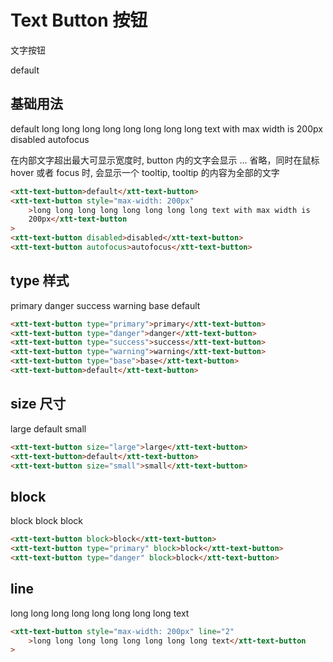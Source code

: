 <script setup>
import { onMounted, onUnmounted } from 'vue'
import "./css/com.css"
import GUI from "lil-gui";

let gui;

onMounted(async () => {
	await Promise.all([
		import("../../dist/xtt-tooltip.js"),
		import("../../dist/xtt-text-button.js"),
	])

	const operate = document.getElementById("operate");

	gui = new GUI({
		container: document.querySelector(".operate-wrapper")
	});

	const obj = {
		content: "default",
		maxWidth: -1,
		type: "default",
		line: 1,
		block: false,
		size: "default"
	};

	gui.add(obj, "content").onChange((value) => {
		operate.textContent = value;
	});
	gui.add(obj, "maxWidth", -1).onChange((value) => {
		if (value === -1) {
			operate.style.maxWidth = "";
			return;
		}
		operate.style.maxWidth = value + "px";
	});
	gui.add(obj, "line", 1).onChange((value) => {
		if (value === 1) {
			operate.line = null;
			return;
		}
		operate.line = value;
	});
	gui.add(obj, "block").onChange((value) => {
		operate.block = value;
	});
	gui.add(obj, "size", ["default", "large", "small"]).onChange((value) => {
		if (value === "default") {
			operate.removeAttribute("size");
			return;
		}
		operate.size = value
	});
	gui.add(obj, "type", ["default", "primary", "danger","success", "warning", "base"]).onChange((value) => {
		if (value === "default") {
			operate.removeAttribute("type");
			return;
		}
		operate.type = value
	});
});

onUnmounted(() => {
	gui.destroy();
});
</script>

# Text Button 按钮

文字按钮

<section class="operate-wrapper">
	<div class="operate-content">
		<xtt-text-button id="operate">default</xtt-text-button>
	</div>
</section>

## 基础用法

<section class="wrap">
	<xtt-text-button>default</xtt-text-button>
	<xtt-text-button style="max-width: 200px">long long long long long long long long text with max width is 200px</xtt-text-button>
	<xtt-text-button disabled>disabled</xtt-text-button>
	<xtt-text-button autofocus>autofocus</xtt-text-button>
</section>

<p>
	在内部文字超出最大可显示宽度时, button 内的文字会显示 ...
	省略，同时在鼠标 hover 或者 focus 时, 会显示一个 tooltip,
	tooltip 的内容为全部的文字
</p>

```html
<xtt-text-button>default</xtt-text-button>
<xtt-text-button style="max-width: 200px"
	>long long long long long long long long text with max width is
	200px</xtt-text-button
>
<xtt-text-button disabled>disabled</xtt-text-button>
<xtt-text-button autofocus>autofocus</xtt-text-button>
```

## type 样式

<section class="wrap">
	<xtt-text-button type="primary">primary</xtt-text-button>
	<xtt-text-button type="danger">danger</xtt-text-button>
	<xtt-text-button type="success">success</xtt-text-button>
	<xtt-text-button type="warning">warning</xtt-text-button>
	<xtt-text-button type="base">base</xtt-text-button>
	<xtt-text-button>default</xtt-text-button>
</section>

```html
<xtt-text-button type="primary">primary</xtt-text-button>
<xtt-text-button type="danger">danger</xtt-text-button>
<xtt-text-button type="success">success</xtt-text-button>
<xtt-text-button type="warning">warning</xtt-text-button>
<xtt-text-button type="base">base</xtt-text-button>
<xtt-text-button>default</xtt-text-button>
```

## size 尺寸

<section class="wrap">
	<xtt-text-button size="large">large</xtt-text-button>
	<xtt-text-button>default</xtt-text-button>
	<xtt-text-button size="small">small</xtt-text-button>
</section>

```html
<xtt-text-button size="large">large</xtt-text-button>
<xtt-text-button>default</xtt-text-button>
<xtt-text-button size="small">small</xtt-text-button>
```

## block

<section class="wrap">
	<xtt-text-button block>block</xtt-text-button>
	<xtt-text-button type="primary" block>block</xtt-text-button>
	<xtt-text-button type="danger" block>block</xtt-text-button>
</section>

```html
<xtt-text-button block>block</xtt-text-button>
<xtt-text-button type="primary" block>block</xtt-text-button>
<xtt-text-button type="danger" block>block</xtt-text-button>
```

## line

<section class="wrap">
	<xtt-text-button style="max-width: 200px" line="2">long long long long long long long long text</xtt-text-button>
</section>

```html
<xtt-text-button style="max-width: 200px" line="2"
	>long long long long long long long long text</xtt-text-button
>
```
